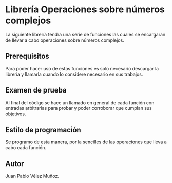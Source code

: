 # Librería Operaciones sobre números complejos
La siguiente librería tendra una serie de funciones las cuales se encargaran de
llevar a cabo operaciones sobre números complejos.

## Prerequisitos
Para poder hacer uso de estas funciones es solo necesario descargar la librería y llamarla
cuando lo considere necesario en sus trabajos.

## Examen de prueba
Al final del código se hace un llamado en general de cada función con entradas arbitrarias
para probar y poder corroborar que cumplan sus objetivos.

## Estilo de programación
Se programo de esta manera, por la sencilles de las operaciones que lleva a cabo cada función.

## Autor
Juan Pablo Vélez Muñoz.

